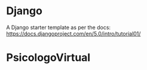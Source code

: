 # Django

A Django starter template as per the docs: https://docs.djangoproject.com/en/5.0/intro/tutorial01/

# PsicologoVirtual
